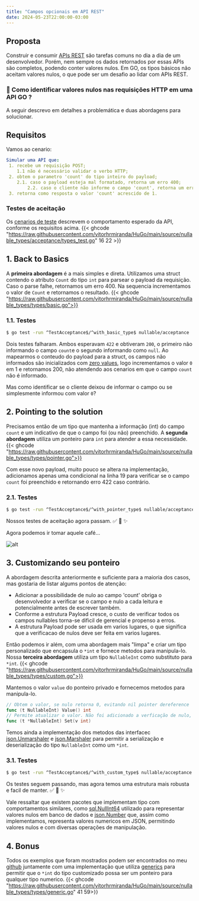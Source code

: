 ```yaml
---
title: "Campos opcionais em API REST"
date: 2024-05-23T22:00:00-03:00
---
```


## Proposta
Construir e consumir [APIs REST](https://www.redhat.com/en/topics/api/what-is-a-rest-api) são tarefas comuns no dia a dia de um desenvolvedor. Porém, nem sempre os dados retornados por essas APIs são completos, podendo conter valores nulos. Em GO, os tipos básicos não aceitam valores nulos, o que pode ser um desafio ao lidar com APIs REST.

### 🔎 Como identificar valores nulos nas requisições HTTP em uma API GO ? </h1>

A seguir descrevo em detalhes a problemática e duas abordagens para solucionar.

## Requisitos
Vamos ao cenario:
```yml
Simular uma API que:
 1. recebe um requisição POST;
    1.1 não é necessário validar o verbo HTTP;
 2. obtem o parametro 'count' do tipo inteiro do payload;
    2.1. caso o payload esteja mal formatado, retorna um erro 400;
		2.2. caso o cliente não informe o campo 'count', retorna um erro 422;
 3. retorna como resposta o valor 'count' acrescido de 1.
```

### Testes de aceitação
Os [cenarios de teste](https://github.com/vitorhrmiranda/HuGo/blob/main/source/nullable_types/acceptance/types_test.go#22) descrevem o comportamento esperado da API, conforme os requisitos acima.
{{< ghcode "https://raw.githubusercontent.com/vitorhrmiranda/HuGo/main/source/nullable_types/acceptance/types_test.go" 16 22 >}}

## 1. Back to Basics
A **primeira abordagem** é a mais simples e direta. Utilizamos uma struct contendo o atributo `Count` do tipo `int` para parsear o payload da requisição. Caso o parse falhe, retornamos um erro 400. Na sequencia incrementamos o valor de `Count` e retornamos o resultado.
{{< ghcode "https://raw.githubusercontent.com/vitorhrmiranda/HuGo/main/source/nullable_types/types/basic.go">}}

### 1.1. Testes
```bash
$ go test -run ^TestAcceptance$/^with_basic_type$ nullable/acceptance
```
Dois testes falharam. Ambos esperavam `422` e obtiveram `200`, o primeiro não informando o campo `count`e o segundo informando como `null`. Ao mapearmos o conteudo do payload para a struct, os campos não informados são inicializados com [zero values](https://go.dev/tour/basics/12), logo incrementamos o valor `0` em 1 e retornamos 200, não atendendo aos cenarios em que o campo `count` não é informado.

Mas como identificar se o cliente deixou de informar o campo ou se simplesmente informou com valor `0`?

## 2. Pointing to the solution
Precisamos então de um tipo que mantenha a informação (int) do campo `count` e um indicativo de que o campo foi (ou não) preenchido. A **segunda abordagem** utiliza um ponteiro para `int` para atender a essa necessidade.
{{< ghcode "https://raw.githubusercontent.com/vitorhrmiranda/HuGo/main/source/nullable_types/types/pointer.go">}}

Com esse novo payload, muito pouco se altera na implementação, adicionamos apenas uma condicional na linha 19 para verificar se o campo `count` foi preenchido e retornando erro 422 caso contrário.

### 2.1. Testes
```bash
$ go test -run ^TestAcceptance$/^with_pointer_type$ nullable/acceptance
```
Nossos testes de aceitação agora passam. ✅ 🎉 ✨

Agora podemos ir tomar aquele café...

![alt](./ou_sera_que_nao.jpg)

## 3. Customizando seu ponteiro
A abordagem descrita anteriormente e suficiente para a maioria dos casos, mas gostaria de listar algums pontos de atenção:
  - Adicionar a possibilidade de nulo ao campo 'count' obriga o desenvolvedor a verificar se o campo e nulo a cada leitura e potencialmente antes de escrever também.
  - Conforme a estrutura Payload cresce, o custo de verificar todos os campos nullables torna-se dificil de gerencial e propenso a erros.
  - A estrutura Payload pode ser usada em varios lugares, o que significa que a verificacao de nulos deve ser feita em varios lugares.

Então podemos ir além, com uma abordagem mais "limpa" e criar um tipo personalizado que encapsula o `*int` e fornece metodos para manipula-lo.
Nossa **terceira abordagem** utiliza um tipo `NullableInt` como substituto para `*int`.
{{< ghcode "https://raw.githubusercontent.com/vitorhrmiranda/HuGo/main/source/nullable_types/types/custom.go">}}

Mantemos o valor `value` do ponteiro privado e fornecemos metodos para manipula-lo.
```go
// Obtem o valor, se nulo retorna 0, evitando nil pointer dereference
func (t NullableInt) Value() int
// Permite atualizar o valor. Não foi adicionado a verficação de nulo, mas em situações reais seria necessario.
func (t *NullableInt) Set(v int)
```

Temos ainda a implementação dos metodos das interfacec [json.Unmarshaler](https://pkg.go.dev/encoding/json#Unmarshaler) e [json.Marshaler](https://pkg.go.dev/encoding/json#Marshaler) para permitir a serialização e deserialização do tipo `NullableInt` como um `*int`.

### 3.1. Testes
```bash
$ go test -run ^TestAcceptance$/^with_custom_type$ nullable/acceptance
```
Os testes seguem passando, mas agora temos uma estrutura mais robusta e facil de manter. ✅ 🎉 ✨

Vale ressaltar que existem pacotes que implementam tipo com comportamentos similares, como [sql.NullInt64](https://pkg.go.dev/database/sql#NullInt64) utilizado para representar valores nulos em banco de dados e [json.Number](https://pkg.go.dev/encoding/json#Number) que, assim como implementamos, representa valores numericos em JSON, permitindo valores nulos e com diversas operações de manipulação.

## 4. Bonus
Todos os exemplos que foram mostrados podem ser encontrados no meu [github](https://github.com/vitorhrmiranda/HuGo/tree/main/source/nullable_types) juntamente com uma implementação que utiliza [generics](https://go.dev/doc/tutorial/generics) para permitir que o `*int` do tipo customizado possa ser um ponteiro para qualquer tipo numerico.
{{< ghcode "https://raw.githubusercontent.com/vitorhrmiranda/HuGo/main/source/nullable_types/types/generic.go" 41 59>}}
